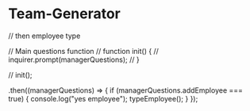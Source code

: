 # Team-Generator

// then employee type

// Main questions function
// function init() {
// inquirer.prompt(managerQuestions);
// }

// init();

.then((managerQuestions) => {
if (managerQuestions.addEmployee === true) {
console.log("yes employee");
typeEmployee();
}
});
